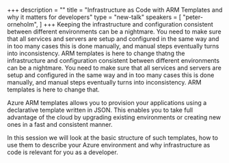 +++
description = ""
title = "Infrastructure as Code with ARM Templates and why it matters for developers"
type = "new-talk"
speakers = [
        "peter-orneholm",
]
+++
Keeping the infrastructure and configuration consistent between different environments can be a nightmare. You need to make sure that all services and servers are setup and configured in the same way and in too many cases this is done manually, and manual steps eventually turns into inconsistency. ARM templates is here to change thatng the infrastructure and configuration consistent between different environments can be a nightmare. You need to make sure that all services and servers are setup and configured in the same way and in too many cases this is done manually, and manual steps eventually turns into inconsistency. ARM templates is here to change that.

Azure ARM templates allows you to provision your applications using a declarative template written in JSON. This enables you to take full advantage of the cloud by upgrading existing environments or creating new ones in a fast and consistent manner.

 In this session we will look at the basic structure of such templates, how to use them to describe your Azure environment and why infrastructure as code is relevant for you as a developer.